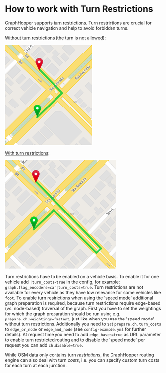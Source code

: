 # How to work with Turn Restrictions

GraphHopper supports [turn restrictions](http://wiki.openstreetmap.org/wiki/Relation:restriction).
Turn restrictions are crucial for correct vehicle navigation and help to avoid forbidden turns.

[Without turn restrictions](https://graphhopper.com/maps/?point=23.1047%2C-82.44319&point=23.10544%2C-82.44316) (the turn is not allowed):

![turn without turn restrictions](./images/turn-restrictions-wrong.png)

[With turn restrictions](https://graphhopper.com/maps/?point=23.1047%2C-82.44319&point=23.10544%2C-82.44316&ch.disable=true):

![turn with turn restrictions](./images/turn-restrictions-correct.png)

Turn restrictions have to be enabled on a vehicle basis. To enable it for one vehicle add
`|turn_costs=true` in the config, for example: `graph.flag_encoders=car|turn_costs=true`.
Turn restrictions are not available for every vehicle as they have low relevance
for some vehicles like `foot`. 
To enable turn restrictions when using the 'speed mode' additional graph preparation is required, because turn restrictions
require edge-based (vs. node-based) traversal of the graph. First you have to set the weightings for which the graph 
preparation should be run using e.g. `prepare.ch.weightings=fastest`, just like when you use the 'speed mode' without 
turn restrictions. Additionally you need to set `prepare.ch.turn_costs` to `edge_or_node` or `edge_and_node`
(see `config-example.yml` for further details). At request time you need to add `edge_based=true` as URL parameter to 
enable turn restricted routing and to disable the 'speed mode' per request you can add `ch.disable=true`.

While OSM data only contains turn *restrictions*, the GraphHopper routing engine can also deal with turn *costs*, i.e.
you can specify custom turn costs for each turn at each junction.